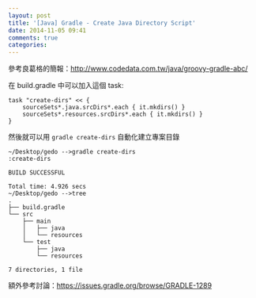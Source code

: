 ```yaml
---
layout: post
title: '[Java] Gradle - Create Java Directory Script'
date: 2014-11-05 09:41
comments: true
categories: 
---
```

參考良葛格的簡報：http://www.codedata.com.tw/java/groovy-gradle-abc/

在 build.gradle 中可以加入這個 task:

```
task "create-dirs" << {
    sourceSets*.java.srcDirs*.each { it.mkdirs() }
    sourceSets*.resources.srcDirs*.each { it.mkdirs() }
}
```
<!--more-->
然後就可以用 `gradle create-dirs` 自動化建立專案目錄

```
~/Desktop/gedo -->gradle create-dirs
:create-dirs

BUILD SUCCESSFUL

Total time: 4.926 secs
~/Desktop/gedo -->tree
.
├── build.gradle
└── src
    ├── main
    │   ├── java
    │   └── resources
    └── test
        ├── java
        └── resources

7 directories, 1 file
```

額外參考討論：https://issues.gradle.org/browse/GRADLE-1289